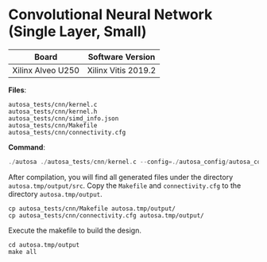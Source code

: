 # Convolutional Neural Network (Single Layer, Small)

Board        | Software Version
-------------|-----------------
Xilinx Alveo U250 | Xilinx Vitis 2019.2

__Files__:
```
autosa_tests/cnn/kernel.c
autosa_tests/cnn/kernel.h
autosa_tests/cnn/simd_info.json
autosa_tests/cnn/Makefile
autosa_tests/cnn/connectivity.cfg
```

__Command__:
```c
./autosa ./autosa_tests/cnn/kernel.c --config=./autosa_config/autosa_config.json --target=autosa_hls_c --output-dir=./autosa.tmp/output --sa-sizes="{kernel[]->space_time[4];kernel[]->array_part[8,8,4,8];kernel[]->latency[4,2,4];kernel[]->simd[1,1,1,2]}" --AutoSA-simd-info=./autosa_tests/cnn/simd_info.json --host-serialize
```

After compilation, you will find all generated files under the directory `autosa.tmp/output/src`. Copy the `Makefile` and `connectivity.cfg` to the directory `autosa.tmp/output`.

```
cp autosa_tests/cnn/Makefile autosa.tmp/output/
cp autosa_tests/cnn/connectivity.cfg autosa.tmp/output/
```

Execute the makefile to build the design.

```
cd autosa.tmp/output
make all
```
